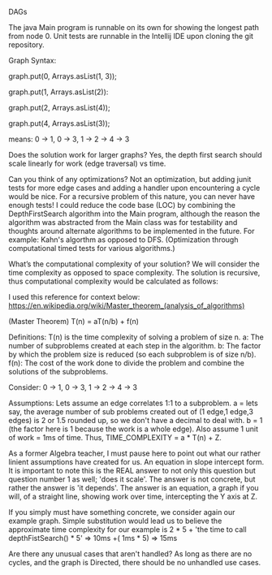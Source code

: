DAGs

The java Main program is runnable on its own for showing the longest path from node 0.
Unit tests are runnable in the Intellij IDE upon cloning the git repository.

Graph Syntax:

graph.put(0, Arrays.asList(1, 3));

graph.put(1, Arrays.asList(2)):

graph.put(2, Arrays.asList(4));

graph.put(4, Arrays.asList(3));

means:
0 -> 1, 0 -> 3, 1 -> 2 -> 4 -> 3


Does the solution work for larger graphs?  Yes, the depth first search should scale linearly for work (edge traversal) vs time.

Can you think of any optimizations?  Not an optimization, but adding junit tests for more edge cases and adding a handler upon encountering a cycle would be nice.  For a recursive problem of this nature, you can never have enough tests!  I could reduce the code base (LOC) by combining the DepthFirstSearch algorithm into the Main program, although the reason the algorithm was abstracted from the Main class was for testability and thoughts around alternate algorithms to be implemented in the future.  For example: Kahn's algorthm as opposed to DFS.  (Optimization through computational timed tests for various algorithms.)

What’s the computational complexity of your solution?  We will consider the time complexity as opposed to space complexity.   The solution is recursive, thus computational complexity would be calculated as follows:

I used this reference for context below: https://en.wikipedia.org/wiki/Master_theorem_(analysis_of_algorithms)

(Master Theorem)
T(n) = aT(n/b) + f(n) 

Definitions:
T(n)  is the time complexity of solving a problem of size n. 
a: The number of subproblems created at each step in the algorithm.
b: The factor by which the problem size is reduced (so each subproblem is of size n/b).
f(n): The cost of the work done to divide the problem and combine the solutions of the subproblems. 

Consider: 0 -> 1, 0 -> 3, 1 -> 2 -> 4 -> 3

Assumptions: 
Lets assume an edge correlates 1:1 to a subproblem.
a = lets say, the average number of sub problems created out of (1 edge,1 edge,3 edges) is 2 or 1.5 rounded up, so we don't have a decimal to deal with.
b = 1 (the factor here is 1 because the work is a whole edge).  Also assume 1 unit of work = 1ms of time. Thus, TIME_COMPLEXITY = a * T(n) + Z. 

As a former Algebra teacher, I must pause here to point out what our rather linient assumptions have created for us.  An equation in slope intercept form.  It is important to note this is the REAL answer to not only this question
but question number 1 as well; 'does it scale'.  The answer is not concrete, but rather the answer is 'it depends'.  The answer is an equation, a graph if you will, of a straight line, showing work over time, intercepting the Y axis at Z.

If you simply must have something concrete, we consider again our example graph.  Simple substitution would lead us to believe the approximate time complexity for our example is 2 * 5 + 'the time to call depthFistSearch() * 5' => 10ms +( 1ms * 5) => 15ms

Are there any unusual cases that aren't handled?  As long as there are no cycles, and the graph is Directed, there should be no unhandled use cases.
